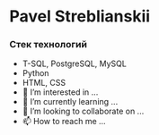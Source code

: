 <h1>Pavel Streblianskii</h1>

<h3>Стек технологий</h3>

- T-SQL, PostgreSQL, MySQL
- Python
- HTML, CSS
- 👀 I’m interested in ...
- 🌱 I’m currently learning ...
- 💞️ I’m looking to collaborate on ...
- 📫 How to reach me ...

<!---
paweel-srt/paweel-srt is a ✨ special ✨ repository because its `README.md` (this file) appears on your GitHub profile.
You can click the Preview link to take a look at your changes.
--->
